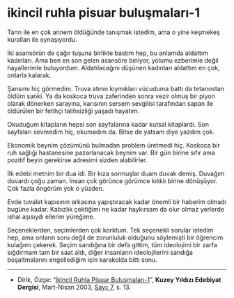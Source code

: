 # ikincil ruhla pisuar buluşmaları-1

Tanrı ile en çok annem öldüğünde tanışmak istedim, ama o yine keşmekeş kuralları ile oynaşıyordu.

İki asansörün de çağır tuşuna birlikte bastım hep, bu anlamda aldattım kadınları. Ama ben en son gelen asansöre biniyor, yolumu ezberimle değil hayallerimle buluyordum. Aldatılacağını düşünen kadınları aldattım en çok, onlarla kalarak.

Şansımı hiç görmedim. Truva atının kıymıkları vücuduma battı da tetanostan öldüm sanki. Ya da koskoca truva zaferinden sonra vezir olmuş bir piyon olarak dönerken sarayına, karısının sersem sevgilisi tarafından sapan ile öldürülen bir fetihçi talihsizliği yaşadı hayatım.

Okuduğum kitapların hepsi son sayfalarına kadar kutsal kitaplardı. Son sayfaları sevmedim hiç, okumadım da. Bitse de yatsam diye yazdım çok.

Ekonomik beynim çözümünü bulmadan problem üretmedi hiç. Koskoca bir ruh sağlığı hastanesine pazarlanacak beynim var. Bir gün birine sıfır ama pozitif beyin gerekirse adresimi sizden alabilirler.

İlk edebi metnim bir dua idi. Bir kıza sormuşlar duam duvak demiş. Duvağım duvardı çoğu zaman. İnsan çok görünce görümce kılıklı birine dönüşüyor. Çok fazla öngörüm yok o yüzden.

Evde tuvalet kapısının arkasına yapıştıracak kadar önemli bir haberim olmadı bugüne kadar. Kabızlık çektiğimi ne kadar haykırsam da olur olmaz yerlerde ishal aşısıydı ellerim yüreğime.

Seçeneklerden, seçimlerden çok korktum. Tek seçenekli sorular istedim hep, ama onların soru değil de zorunluluk olduğunu söylemişti bir öğrencim kulağımı çekerek. Seçim sandığına bir defa gittim, tüm ideolojimi bir zarfa sığdırmam tam bir saat aldı, diğer insanların ideolojilerini sandığa boşaltmalarını engellediğim için karakolda bitti sonu.

---
- Dirik, Özge: “[İkincil Ruhla Pisuar Buluşmaları-1](https://kuzeyyildizi.com/dergi/7/ikincil.ruhla.pisuar.bulusmalari-I-ozge.dirik)”, **Kuzey Yıldızı Edebiyat Dergisi**, Mart-Nisan 2003, [Sayı: 7](https://kuzeyyildizi.com/files/ky07.pdf), s. 13.

